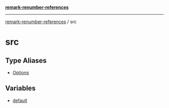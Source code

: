 [**remark-renumber-references**](../README.md)

***

[remark-renumber-references](../README.md) / src

# src

## Type Aliases

- [Options](type-aliases/Options.md)

## Variables

- [default](variables/default.md)
